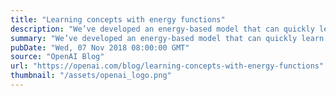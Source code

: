 ```yaml
---
title: "Learning concepts with energy functions"
description: "We’ve developed an energy-based model that can quickly learn to identify and generate instances of concepts, such as near, above, between, closest, and furthest, expressed as sets of 2d points. Our model learns these concepts after only five demonstrations. We also show cross-domain transfer: we use concepts learned in a 2d particle environment to solve tasks on a 3-dimensional physics-based robot."
summary: "We’ve developed an energy-based model that can quickly learn to identify and generate instances of concepts, such as near, above, between, closest, and furthest, expressed as sets of 2d points. Our model learns these concepts after only five demonstrations. We also show cross-domain transfer: we use concepts learned in a 2d particle environment to solve tasks on a 3-dimensional physics-based robot."
pubDate: "Wed, 07 Nov 2018 08:00:00 GMT"
source: "OpenAI Blog"
url: "https://openai.com/blog/learning-concepts-with-energy-functions"
thumbnail: "/assets/openai_logo.png"
---
```


